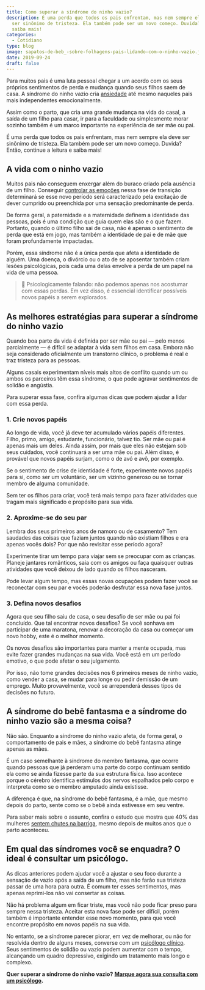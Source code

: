 ```yaml
---
title: Como superar a síndrome do ninho vazio?
description: É uma perda que todos os pais enfrentam, mas nem sempre ela deve
  ser sinônimo de tristeza. Ela também pode ser um novo começo. Duvida? Então,
  saiba mais!
categories:
  - Cotidiano
type: blog
image: sapatos-de-beb_-sobre-folhagens-pais-lidando-com-o-ninho-vazio.jpg
date: 2019-09-24
draft: false
---
```


Para muitos pais é uma luta pessoal chegar a um acordo com os seus próprios sentimentos de perda e mudança quando seus filhos saem de casa. A síndrome do ninho vazio cria [ansiedade](https://yuribusin.com.br/como-e-feito-o-tratamento-da-ansiedade/) até mesmo naqueles pais mais independentes emocionalmente.

Assim como o parto, que cria uma grande mudança na vida do casal, a saída de um filho para casar, ir para a faculdade ou simplesmente morar sozinho também é um marco importante na experiência de ser mãe ou pai.

É uma perda que todos os pais enfrentam, mas nem sempre ela deve ser sinônimo de tristeza. Ela também pode ser um novo começo. Duvida? Então, continue a leitura e saiba mais!

## **A vida com o ninho vazio**

Muitos pais não conseguem enxergar além do buraco criado pela ausência de um filho. Conseguir [controlar as emoções](https://yuribusin.com.br/como-controlar-suas-emocoes/) nessa fase de transição determinará se esse novo período será caracterizado pela excitação de dever cumprido ou preenchida por uma sensação predominante de perda.

De forma geral, a paternidade e a maternidade definem a identidade das pessoas, pois é uma condição que guia quem elas são e o que fazem. Portanto, quando o último filho sai de casa, não é apenas o sentimento de perda que está em jogo, mas também a identidade de pai e de mãe que foram profundamente impactadas.

Porém, essa síndrome não é a única perda que afeta a identidade de alguém. Uma doença, o divórcio ou o ato de se aposentar também criam lesões psicológicas, pois cada uma delas envolve a perda de um papel na vida de uma pessoa.

> 🧠 Psicologicamente falando: não podemos apenas nos acostumar com essas perdas. Em vez disso, é essencial identificar possíveis novos papéis a serem explorados.

## **As melhores estratégias para superar a síndrome do ninho vazio**

Quando boa parte da vida é definida por ser mãe ou pai — pelo menos parcialmente — é difícil se adaptar à vida sem filhos em casa. Embora não seja considerado oficialmente um transtorno clínico, o problema é real e traz tristeza para as pessoas.

Alguns casais experimentam níveis mais altos de conflito quando um ou ambos os parceiros têm essa síndrome, o que pode agravar sentimentos de solidão e angústia.

Para superar essa fase, confira algumas dicas que podem ajudar a lidar com essa perda.

### **1. Crie novos papéis**

Ao longo de vida, você já deve ter acumulado vários papéis diferentes. Filho, primo, amigo, estudante, funcionário, talvez tio. Ser mãe ou pai é apenas mais um deles. Ainda assim, por mais que eles não estejam sob seus cuidados, você continuará a ser uma mãe ou pai. Além disso, é provável que novos papéis surjam, como o de avó e avô, por exemplo.

Se o sentimento de crise de identidade é forte, experimente novos papéis para si, como ser um voluntário, ser um vizinho generoso ou se tornar membro de alguma comunidade.

Sem ter os filhos para criar, você terá mais tempo para fazer atividades que tragam mais significado e propósito para sua vida.

### **2. Aproxime-se do seu par**

Lembra dos seus primeiros anos de namoro ou de casamento? Tem saudades das coisas que faziam juntos quando não existiam filhos e era apenas vocês dois? Por que não revisitar esse período agora?

Experimente tirar um tempo para viajar sem se preocupar com as crianças. Planeje jantares românticos, saia com os amigos ou faça quaisquer outras atividades que você deixou de lado quando os filhos nasceram.

Pode levar algum tempo, mas essas novas ocupações podem fazer você se reconectar com seu par e vocês poderão desfrutar essa nova fase juntos.

### **3. Defina novos desafios**

Agora que seu filho saiu de casa, o seu desafio de ser mãe ou pai foi concluído. Que tal encontrar novos desafios? Se você sonhava em participar de uma maratona, renovar a decoração da casa ou começar um novo hobby, este é o melhor momento.

Os novos desafios são importantes para manter a mente ocupada, mas evite fazer grandes mudanças na sua vida. Você está em um período emotivo, o que pode afetar o seu julgamento.

Por isso, não tome grandes decisões nos 6 primeiros meses de ninho vazio, como vender a casa, se mudar para longe ou pedir demissão de um emprego. Muito provavelmente, você se arrependerá desses tipos de decisões no futuro.

## **A síndrome do bebê fantasma e a síndrome do ninho vazio são a mesma coisa?**

Não são. Enquanto a síndrome do ninho vazio afeta, de forma geral, o comportamento de pais e mães, a síndrome do bebê fantasma atinge apenas as mães.

É um caso semelhante à síndrome do membro fantasma, que ocorre quando pessoas que já perderam uma parte do corpo continuam sentido ela como se ainda fizesse parte da sua estrutura física. Isso acontece porque o cérebro identifica estímulos dos nervos espalhados pelo corpo e interpreta como se o membro amputado ainda existisse.

A diferença é que, na síndrome do bebê fantasma, é a mãe, que mesmo depois do parto, sente como se o bebê ainda estivesse em seu ventre.

Para saber mais sobre o assunto, confira o estudo que mostra que 40% das mulheres [sentem chutes na barriga](https://super.abril.com.br/ciencia/algumas-maes-sentem-chutes-na-barriga-anos-apos-o-parto-e-ninguem-sabe-por-que/), mesmo depois de muitos anos que o parto aconteceu.

## Em q**ual das síndromes você se enquadra? O ideal é consultar um psicólogo.**

As dicas anteriores podem ajudar você a ajustar o seu foco durante a sensação de vazio após a saída de um filho, mas não farão sua tristeza passar de uma hora para outra. É comum ter esses sentimentos, mas apenas reprimi-los não vai consertar as coisas.

Não há problema algum em ficar triste, mas você não pode ficar preso para sempre nessa tristeza. Aceitar esta nova fase pode ser difícil, porém também é importante entender esse novo momento, para que você encontre propósito em novos papéis na sua vida.

No entanto, se a síndrome parecer piorar, em vez de melhorar, ou não for resolvida dentro de alguns meses, converse com um [psicólogo clínico](https://yuribusin.com.br/pra-que-serve-um-psicologo-clinico/). Seus sentimentos de solidão ou vazio podem aumentar com o tempo, alcançando um quadro depressivo, exigindo um tratamento mais longo e complexo.

**Quer superar a síndrome do ninho vazio?** **[Marque agora sua consulta com um psicólogo](https://yuribusin.com.br/contato/).**
